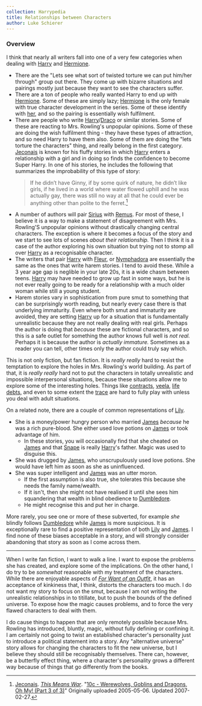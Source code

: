 ```yaml
---
collection: Harrypedia
title: Relationships between Characters
author: Luke Schierer
---
```


### Overview

I think that nearly all writers fall into one of a very few categories when
dealing with [Harry] and [Hermione].

- There are the "Lets see what sort of twisted torture we can put him/her
  through" group out there. They come up with bizarre situations and
  pairings mostly just because they want to see the characters suffer.
- There are a ton of people who really wanted Harry to end up with [Hermione].
  Some of these are simply lazy; [Hermione] is the only female with true
  character development in the series. Some of these identify with
  [her][Hermione], and so the pairing is essentially wish fulfilment.
- There are people who write [Harry]/[Draco] or similar stories. Some
  of these are reacting to Mrs. Rowling's unpopular opinions. Some
  of these are doing the wish fulfilment thing - they have these types
  of attraction, and so need Harry to have them also. Some of them are
  doing the "lets torture the characters" thing, and really belong in
  the first category. [Jeconais] is known for his fluffy stories in which [Harry] enters a relationship with a girl and in doing so finds the confidence to become Super Harry. In one of his stories, he includes the following that summarizes the improbability of this type of story:
  > If he didn’t have Ginny, if by some quirk of nature, he didn’t like girls, if he lived in a world where water flowed uphill and he was actually gay, there was still no way at all that he could ever be anything other than polite to the ferret.[^240415-1]
- A number of authors will pair [Sirius] with [Remus]. For most of these,
  I believe it is a way to make a statement of disagreement with Mrs. Rowling'S
  unpopular opinions without drastically changing central characters. The exception is where it becomes a focus of the story and we start to see lots of scenes _about their relationship._ Then I think it is a case of the author
  exploring his own situation but trying not to stomp all over [Harry] as a recognisable character.
- The writers that pair [Harry] with [Fleur], or [Nymphadora] are
  essentially the same as the ones that write harem stories. I tend to avoid these. While a 3 year age gap is neglible in your late 20s, it is a wide chasm between teens. [Harry] may have needed to grow up fast in some ways,
  but he is not ever really going to be ready for a relationship with a much older woman while still a young student.
- Harem stories vary in sophistication from pure smut to something that
  can be surprisingly worth reading, but nearly every case there is that
  underlying immaturity. Even where both smut and immaturity are avoided, they are setting [Harry] up for a situation that is fundamentally unrealistic because they are not really dealing with real girls. Perhaps the author is doing that _because_ these are fictional characters, and so this is a safe
  outlet for something the author knows full well is _not real._ Perhaps
  it is because the author is _actually immature._ Sometimes as a
  reader you can tell, other times only the author could truly say which.

This is not only fiction, but fan fiction. It is _really really_ hard
to resist the temptation to explore the holes in Mrs. Rowling's world
building. As part of that, it is _really really_ hard not to put the
characters in totally unrealistic and impossible interpersonal
situations, because these situations allow me to explore some of the
interesting holes. Things like [contracts], [veela], [life debts], and
even to some extent the [trace] are hard to fully play with unless you
deal with adult situations.

On a related note, there are a couple of common representations of [Lily].

- She is a money/power hungry person who married [James] _because_ he was a rich
  pure-blood. She either used love potions on [James] or took advantage of him.
  - In these stories, you will occasionally find that she cheated on [James]
    and that [Snape] is really [Harry]'s father. Magic was used to disguise this.
- She was drugged by [James], who unscrupulously used love potions. She would
  have left him as soon as she as uninfluenced.
- She was super intelligent and [James] was an utter moron.
  - If the first assumption is also true, she tolerates this because she needs
    the family name/wealth.
  - If it isn't, then she might not have realised it until she sees him
    squandering that wealth in blind obedience to [Dumbledore].
  - He might recognise this and put her in charge.

More rarely, you see one or more of these subverted, for example _she_ blindly follows [Dumbledore] while [James] is more suspicious. It is exceptionally rare to find a positive representation of both [Lily] and [James]. I find none of these biases acceptable in a story, and will strongly consider abandoning that story as soon as I come across them.

---

When I write fan fiction, I want to walk a line. I want to expose the problems she has created, and explore some of the implications. On the other hand, I do try to be _somewhat_ reasonable with my treatment of the characters.
While there are enjoyable aspects of _[For Want of an Outfit]_, it has an
acceptance of kinkiness that, I think, distorts the characters too much. I do not want my story to focus on the smut, because I am not writing the unrealistic relationships in to titillate, but to push the bounds of the defined universe. To expose how the magic causes problems, and to force the very flawed characters to deal with them.

I do cause things to happen that are only remotely possible because Mrs. Rowling has introduced, bluntly, magic, without fully
defining or confining it. I am certainly not going to twist an
established character's personality just to introduce a political
statement into a story. Any "alternative universe" story allows for
changing the characters to fit the new universe, but I believe they
should still be recognisably themselves. There can, however, be a butterfly effect thing, where a character's personality grows a different way because of
things that go differently from the books.

[veela]: ../beings/veela/
[contracts]: ../magic/contracts/
[life debts]: ../magic/contracts/
[trace]: ../magic/
[For Want of an Outfit]: https://archiveofourown.org/works/28507302
[Hermione]: ../people/Granger/Hermione_Jean/
[Harry]: ../people/Potter/Harry_James/
[Draco]: ../people/Malfoy/Draco_Lucius/
[Fleur]: ../people/Delacour/Fleur_Isabelle/
[Nymphadora]: ../people/tonks/nymphadora
[Sirius]: ../people/Black/Sirius_iii/
[Remus]: ../people/Lupin/Remus_John/
[Lily]: ../people/Evans/Lily_J./
[James]: ../people/Potter/James/
[Dumbledore]: ../people/Dumbledore/Albus_Percival_Wulfric_Brian/
[Snape]: ../people/Snape/Severus//

[^240415-1]:
    [Jeconais].
    _[This Means War]_.
    "[10c - Werewolves, Goblins and Dragons, Oh My! (Part 3 of 3)](https://jeconais.fanficauthors.net/This_Means_War/10c__Werewolves_Goblins_and_Dragons_Oh_My_Part_3_of_3/)"
    Originally uploaded 2005-05-06. Updated 2007-02-27.

[Jeconais]: https://jeconais.fanficauthors.net/
[This Means War]: http://jeconais.fanficauthors.net/This_Means_War/
